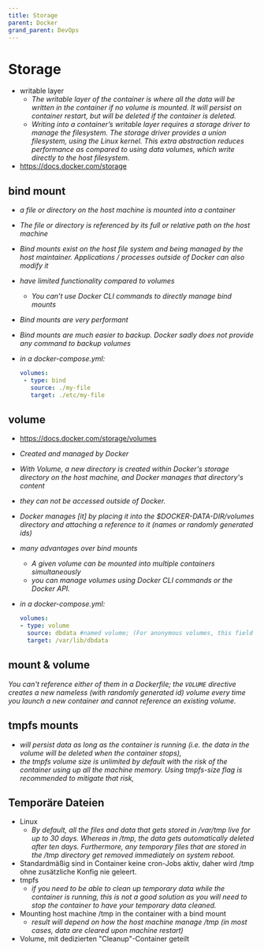 ```yaml
---
title: Storage
parent: Docker
grand_parent: DevOps
---
```


# Storage
- writable layer
  - *The writable layer of the container is where all the data will be written in the container if no volume is mounted. It will persist on container restart, but will be deleted if the container is deleted.*
  - *Writing into a container’s writable layer requires a storage driver to manage the filesystem. The storage driver provides a union filesystem, using the Linux kernel. This extra abstraction reduces performance as compared to using data volumes, which write directly to the host filesystem.*
- <https://docs.docker.com/storage>


## bind mount
  - *a file or directory on the host machine is mounted into a container*
  - *The file or directory is referenced by its full or relative path on the host machine*
  - *Bind mounts exist on the host file system and being managed by the host maintainer. Applications / processes outside of Docker can also modify it*
  - *have limited functionality compared to volumes*
    - *You can’t use Docker CLI commands to directly manage bind mounts*
  - *Bind mounts are very performant*
  - *Bind mounts are much easier to backup. Docker sadly does not provide any command to backup volumes*
  - *in a docker-compose.yml:*

    ```yaml
    volumes:
     - type: bind
       source: ./my-file
       target: ./etc/my-file
    ```

## volume
  - <https://docs.docker.com/storage/volumes>
  - *Created and managed by Docker*
  - *With Volume, a new directory is created within Docker's storage directory on the host machine, and Docker manages that directory's content*
  - *they can not be accessed outside of Docker.*
  - *Docker manages [it] by placing it into the $DOCKER-DATA-DIR/volumes directory and attaching a reference to it (names or randomly generated ids)*
  - *many advantages over bind mounts*
    - *A given volume can be mounted into multiple containers simultaneously*
    - *you can manage volumes using Docker CLI commands or the Docker API.*
  - *in a docker-compose.yml:*

    ```yaml
    volumes:
    - type: volume
      source: dbdata #named volume; (For anonymous volumes, this field is omitted).
      target: /var/lib/dbdata
    ```

## mount & volume
*You can't reference either of them in a Dockerfile; the `VOLUME` directive creates a new nameless (with randomly generated id) volume every time you launch a new container and cannot reference an existing volume.*


## tmpfs mounts
- *will persist data as long as the container is running (i.e. the data in the volume will be deleted when the container stops),*
- *the tmpfs volume size is unlimited by default with the risk of the container using up all the machine memory. Using tmpfs-size flag is recommended to mitigate that risk,*


## Temporäre Dateien
- Linux
  - *By default, all the files and data that gets stored in /var/tmp live for up to 30 days. Whereas in /tmp, the data gets automatically deleted after ten days. Furthermore, any temporary files that are stored in the /tmp directory get removed immediately on system reboot.*
- Standardmäßig sind in Container keine cron-Jobs aktiv, daher wird /tmp ohne zusätzliche Konfig nie geleert.
- tmpfs
  - *if you need to be able to clean up temporary data while the container is running, this is not a good solution as you will need to stop the container to have your temporary data cleaned.*
- Mounting host machine /tmp in the container with a bind mount
  - *result will depend on how the host machine manage /tmp (in most cases, data are cleared upon machine restart)*
- Volume, mit dedizierten "Cleanup"-Container geteilt
